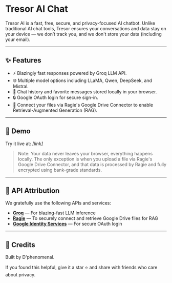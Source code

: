 # Tresor AI Chat

Tresor AI is a fast, free, secure, and privacy-focused AI chatbot. Unlike traditional AI chat tools, Tresor ensures your conversations and data stay on your device — we don’t track you, and we don't store your data (including your email).

---

## ✨ Features
- ⚡ Blazingly fast responses powered by Groq LLM API.
- 🌐 Multiple model options including LLaMA, Qwen, DeepSeek, and Mistral.
- 🛅 Chat history and favorite messages stored locally in your browser.
- 🔒 Google OAuth login for secure sign-in.
- 📂 Connect your files via Ragie's Google Drive Connector to enable Retrieval-Augmented Generation (RAG).

---

## 📅 Demo
Try it live at: _[link]_  
> Note: Your data never leaves your browser, everything happens locally. The only exception is when you upload a file via Ragie's Google Drive Connector, and that data is processed by Ragie and fully encrypted using bank-grade standards. 

---

## 💼 API Attribution
We gratefully use the following APIs and services:

- **[Groq](https://groq.com/)** — For blazing-fast LLM inference
- **[Ragie](https://ragie.ai)** — To securely connect and retrieve Google Drive files for RAG
- **[Google Identity Services](https://developers.google.com/identity)** — For secure OAuth login

---

## 🙏 Credits
Built by D'phenomenal.

If you found this helpful, give it a star ⭐ and share with friends who care about privacy. 

